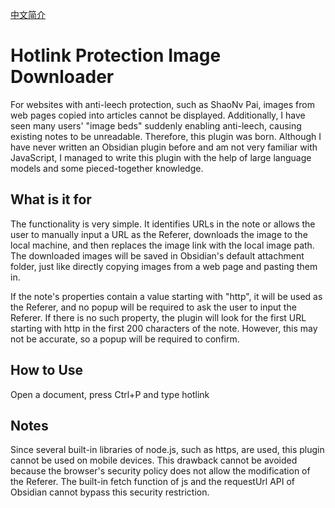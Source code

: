 [中文简介](README_CN.md)

# Hotlink Protection Image Downloader
For websites with anti-leech protection, such as ShaoNv Pai, images from web pages copied into articles cannot be displayed. Additionally, I have seen many users' "image beds" suddenly enabling anti-leech, causing existing notes to be unreadable. Therefore, this plugin was born. Although I have never written an Obsidian plugin before and am not very familiar with JavaScript, I managed to write this plugin with the help of large language models and some pieced-together knowledge.

## What is it for
The functionality is very simple. It identifies URLs in the note or allows the user to manually input a URL as the Referer, downloads the image to the local machine, and then replaces the image link with the local image path. The downloaded images will be saved in Obsidian's default attachment folder, just like directly copying images from a web page and pasting them in.

If the note's properties contain a value starting with "http", it will be used as the Referer, and no popup will be required to ask the user to input the Referer.
If there is no such property, the plugin will look for the first URL starting with http in the first 200 characters of the note. However, this may not be accurate, so a popup will be required to confirm.

## How to Use
Open a document, press Ctrl+P and type hotlink

## Notes
Since several built-in libraries of node.js, such as https, are used, this plugin cannot be used on mobile devices. This drawback cannot be avoided because the browser's security policy does not allow the modification of the Referer. The built-in fetch function of js and the requestUrl API of Obsidian cannot bypass this security restriction.